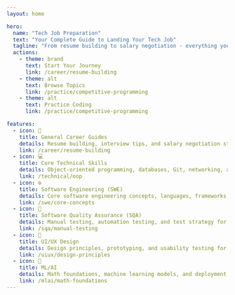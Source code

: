 ```yaml
---
layout: home

hero:
  name: "Tech Job Preparation"
  text: "Your Complete Guide to Landing Your Tech Job"
  tagline: "From resume building to salary negotiation - everything you need to kickstart your tech career"
  actions:
    - theme: brand
      text: Start Your Journey
      link: /career/resume-building
    - theme: alt
      text: Browse Topics
      link: /practice/competitive-programming
    - theme: alt
      text: Practice Coding
      link: /practice/competitive-programming

features:
  - icon: 📝
    title: General Career Guides
    details: Resume building, interview tips, and salary negotiation strategies for tech freshers
    link: /career/resume-building
  - icon: 💻
    title: Core Technical Skills
    details: Object-oriented programming, databases, Git, networking, and API fundamentals
    link: /technical/oop
  - icon: ⚙️
    title: Software Engineering (SWE)
    details: Core software engineering concepts, languages, frameworks, and system design
    link: /swe/core-concepts
  - icon: 🧪
    title: Software Quality Assurance (SQA)
    details: Manual testing, automation testing, and test strategy for quality assurance roles
    link: /sqa/manual-testing
  - icon: 🎨
    title: UI/UX Design
    details: Design principles, prototyping, and usability testing for design roles
    link: /uiux/design-principles
  - icon: 🤖
    title: ML/AI
    details: Math foundations, machine learning models, and deployment strategies
    link: /mlai/math-foundations
---
```

